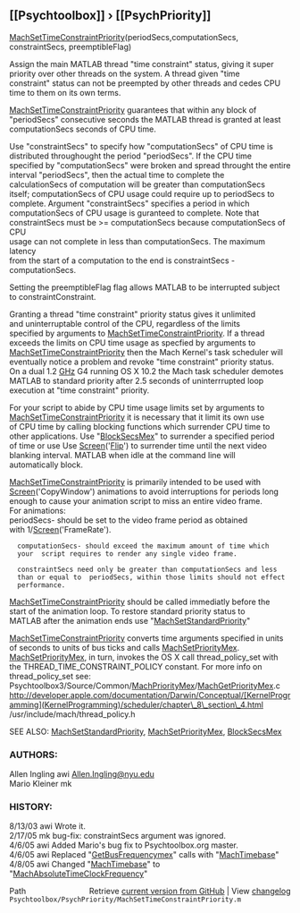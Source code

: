 ## [[Psychtoolbox]] &#8250; [[PsychPriority]]

[MachSetTimeConstraintPriority](MachSetTimeConstraintPriority)(periodSecs,computationSecs, constraintSecs, preemptibleFlag)  
  
Assign the main MATLAB thread "time constraint" status, giving it super  
priority  over other threads on the system.  A thread given "time  
constraint" status  can not be preempted by other threads and cedes CPU  
time to them on its own terms.    
  
 [MachSetTimeConstraintPriority](MachSetTimeConstraintPriority) guarantees that within any block of   
"periodSecs" consecutive seconds the MATLAB thread is granted at least  
computationSecs seconds of CPU time.    
  
Use "constraintSecs" to specify how  "computationSecs" of CPU time is  
distributed throughought  the period "periodSecs". If the CPU time  
specified by "computationSecs" were broken and spread throught the entire  
interval "periodSecs", then the actual time to complete the  
calculationSecs of computation will be greater than computationSecs  
itself;    computationSecs of CPU usage could require up to periodSecs to  
complete. Argument "constraintSecs" specifies a period in which  
computationSecs of CPU usage  is guranteed  to complete.  Note that  
constraintSecs must be \>= computationSecs because computationSecs of CPU  
usage can not complete in less than  computationSecs. The maximum latency  
from the start of a computation to the end is constraintSecs -  
computationSecs.  
  
Setting the preemptibleFlag flag allows MATLAB to be interrupted subject  
to constraintConstraint.     
  
Granting a thread "time constraint" priority status gives it unlimited  
and uninterruptable   control of the CPU, regardless of the limits  
specified by arguments to [MachSetTimeConstraintPriority](MachSetTimeConstraintPriority).  If a thread  
exceeds the limits on CPU time usage as specfied  by arguments to  
[MachSetTimeConstraintPriority](MachSetTimeConstraintPriority) then the Mach Kernel's task  scheduler will  
eventually notice a problem and revoke "time constraint" priority status.  
On a dual 1.2 [GHz](GHz) G4 running OS X 10.2 the Mach task scheduler demotes  
MATLAB to standard priority after 2.5 seconds of uninterrrupted loop  
execution at "time constraint" priority.     
  
For your script to abide  by CPU time usage limits set by arguments to  
[MachSetTimeConstraintPriority](MachSetTimeConstraintPriority) it is necessary that it limit its own use  
of CPU time by calling blocking functions which surrender CPU time to  
other applications.    Use "[BlockSecsMex](BlockSecsMex)" to surrender a specified period  
of time or use  Use [Screen](Screen)('[Flip](Flip)') to surrender time until the next video  
blanking interval. MATLAB when idle at the command line will  
automatically block.  
  
[MachSetTimeConstraintPriority](MachSetTimeConstraintPriority) is primarily intended to be used with   
[Screen](Screen)('CopyWindow') animations to avoid interruptions for periods long  
enough to cause your animation script to miss an entire video frame.    
For animations:  
      periodSecs- should be set to the video frame period as obtained  
      with 1/[Screen](Screen)('FrameRate').  
  
      computationSecs- should exceed the maximum amount of time which  
      your  script requires to render any single video frame.   
  
      constraintSecs need only be greater than computationSecs and less  
      than or equal to  periodSecs, within those limits should not effect  
      performance.      
  
[MachSetTimeConstraintPriority](MachSetTimeConstraintPriority) should be called immediatly before the  
start of  the animation loop.  To restore standard priority status to  
MATLAB after the  animation ends use "[MachSetStandardPriority](MachSetStandardPriority)"  
  
[MachSetTimeConstraintPriority](MachSetTimeConstraintPriority) converts time arguments specified in units  
of seconds to units of bus ticks and calls [MachSetPriorityMex](MachSetPriorityMex).  
[MachSetPriorityMex](MachSetPriorityMex), in turn, invokes the OS X call thread\_policy\_set with  
the THREAD\_TIME\_CONSTRAINT\_POLICY constant. For more info on  
thread\_policy\_set see:  
  Psychtoolbox3/Source/Common/[MachPriorityMex](MachPriorityMex)/[MachGetPriorityMex](MachGetPriorityMex).c  
  http://developer.apple.com/documentation/Darwin/Conceptual/[KernelProgramming](KernelProgramming)/scheduler/chapter\_8\_section\_4.html  
  /usr/include/mach/thread\_policy.h   
  
SEE ALSO: [MachSetStandardPriority](MachSetStandardPriority), [MachSetPriorityMex](MachSetPriorityMex), [BlockSecsMex](BlockSecsMex)  
  
### AUTHORS:  
Allen Ingling     awi     Allen.Ingling@nyu.edu  
Mario Kleiner     mk  
  
### HISTORY:   
8/13/03   awi     Wrote it.  
2/17/05   mk      bug-fix: constraintSecs argument was ignored.  
4/6/05    awi     Added Mario's bug fix to Psychtoolbox.org master.  
4/6/05    awi     Replaced "[GetBusFrequencymex](GetBusFrequencymex)" calls with "[MachTimebase](MachTimebase)"  
4/8/05    awi     Changed "[MachTimebase](MachTimebase)" to "[MachAbsoluteTimeClockFrequency](MachAbsoluteTimeClockFrequency)"  




<div class="code_header" style="text-align:right;">
  <span style="float:left;">Path&nbsp;&nbsp;</span> <span class="counter">Retrieve <a href=
  "https://raw.github.com/Psychtoolbox-3/Psychtoolbox-3/beta/Psychtoolbox/PsychPriority/MachSetTimeConstraintPriority.m">current version from GitHub</a> | View <a href=
  "https://github.com/Psychtoolbox-3/Psychtoolbox-3/commits/beta/Psychtoolbox/PsychPriority/MachSetTimeConstraintPriority.m">changelog</a></span>
</div>
<div class="code">
  <code>Psychtoolbox/PsychPriority/MachSetTimeConstraintPriority.m</code>
</div>

